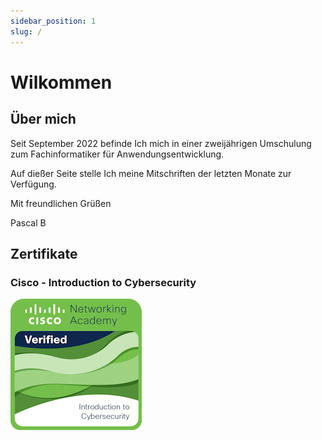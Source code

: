 ```yaml
---
sidebar_position: 1
slug: /
---
```


# Wilkommen
## Über mich
Seit September 2022 befinde Ich mich in einer zweijährigen Umschulung zum Fachinformatiker für Anwendungsentwicklung.

 Auf dießer Seite stelle Ich meine Mitschriften der letzten Monate zur Verfügung.

 Mit freundlichen Grüßen  

 Pascal B

 ## Zertifikate
 ### Cisco - Introduction to Cybersecurity
 ![Alt text](./img/introduction-to-cybersecurity.png)
